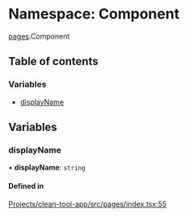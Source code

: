 # Namespace: Component

[pages](../wiki/pages).Component

## Table of contents

### Variables

- [displayName](../wiki/pages.Component#displayname)

## Variables

### displayName

• **displayName**: `string`

#### Defined in

[Projects/clean-tool-app/src/pages/index.tsx:55](https://github.com/yuckyh/clean-tool-app/blob/e8c585b/src/pages/index.tsx#L55)
